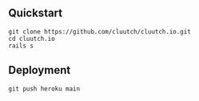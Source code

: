 ## Quickstart

```
git clone https://github.com/cluutch/cluutch.io.git
cd cluutch.io
rails s
```

## Deployment

```
git push heroku main
```
